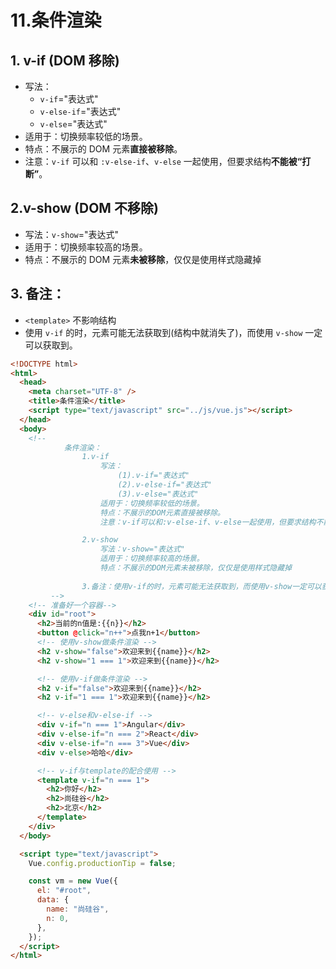 # 11.条件渲染

## 1. v-if (DOM 移除)

- 写法：
  - `v-if`="表达式" 
  - `v-else-if`="表达式"
  - `v-else`="表达式"
- 适用于：切换频率较低的场景。
- 特点：不展示的 DOM 元素**直接被移除**。
- 注意：`v-if` 可以和 `:v-else-if`、`v-else` 一起使用，但要求结构**不能被“打断”**。

## 2.v-show (DOM 不移除)

- 写法：`v-show`="表达式"
- 适用于：切换频率较高的场景。
- 特点：不展示的 DOM 元素**未被移除**，仅仅是使用样式隐藏掉

## 3. 备注：

- `<template>` 不影响结构
- 使用 `v-if` 的时，元素可能无法获取到(结构中就消失了)，而使用 `v-show` 一定可以获取到。

```html
<!DOCTYPE html>
<html>
  <head>
    <meta charset="UTF-8" />
    <title>条件渲染</title>
    <script type="text/javascript" src="../js/vue.js"></script>
  </head>
  <body>
    <!-- 
			条件渲染：
				1.v-if
					写法：
						(1).v-if="表达式" 
						(2).v-else-if="表达式"
						(3).v-else="表达式"
					适用于：切换频率较低的场景。
					特点：不展示的DOM元素直接被移除。
					注意：v-if可以和:v-else-if、v-else一起使用，但要求结构不能被“打断”。

				2.v-show
					写法：v-show="表达式"
					适用于：切换频率较高的场景。
					特点：不展示的DOM元素未被移除，仅仅是使用样式隐藏掉
					
				3.备注：使用v-if的时，元素可能无法获取到，而使用v-show一定可以获取到。
		 -->
    <!-- 准备好一个容器-->
    <div id="root">
      <h2>当前的n值是:{{n}}</h2>
      <button @click="n++">点我n+1</button>
      <!-- 使用v-show做条件渲染 -->
      <h2 v-show="false">欢迎来到{{name}}</h2>
      <h2 v-show="1 === 1">欢迎来到{{name}}</h2>

      <!-- 使用v-if做条件渲染 -->
      <h2 v-if="false">欢迎来到{{name}}</h2>
      <h2 v-if="1 === 1">欢迎来到{{name}}</h2>

      <!-- v-else和v-else-if -->
      <div v-if="n === 1">Angular</div>
      <div v-else-if="n === 2">React</div>
      <div v-else-if="n === 3">Vue</div>
      <div v-else>哈哈</div>

      <!-- v-if与template的配合使用 -->
      <template v-if="n === 1">
        <h2>你好</h2>
        <h2>尚硅谷</h2>
        <h2>北京</h2>
      </template>
    </div>
  </body>

  <script type="text/javascript">
    Vue.config.productionTip = false;

    const vm = new Vue({
      el: "#root",
      data: {
        name: "尚硅谷",
        n: 0,
      },
    });
  </script>
</html>
```

